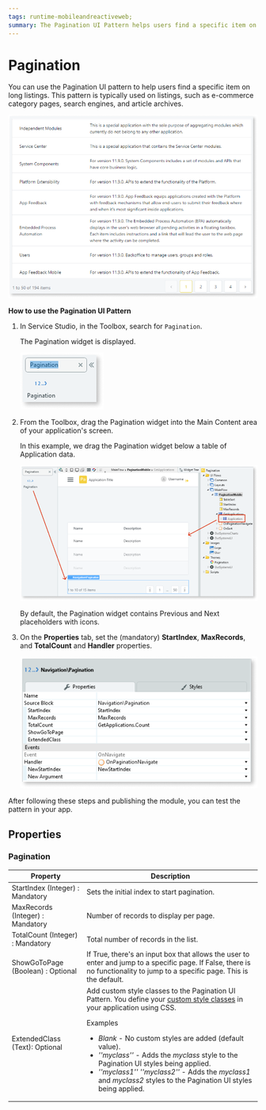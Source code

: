 ```yaml
---
tags: runtime-mobileandreactiveweb;  
summary: The Pagination UI Pattern helps users find a specific item on long listings.
---
```


# Pagination 

You can use the Pagination UI pattern to help users find a specific item on long listings. This pattern is typically used on listings, such as e-commerce category pages, search engines, and article archives.

![](<images/pagination-5-ss.png>)

**How to use the Pagination UI Pattern**

1. In Service Studio, in the Toolbox, search for `Pagination`.
  
    The Pagination widget is displayed.

    ![](<images/pagination-1-ss.png>)

1. From the Toolbox, drag the Pagination widget into the Main Content area of your application's screen. 

    In this example, we drag the Pagination widget below a table of Application data. 

    ![](<images/pagination-3-ss.png>)

    By default, the Pagination widget contains Previous and Next placeholders with icons. 

1. On the **Properties** tab, set the (mandatory) **StartIndex**, **MaxRecords**, and **TotalCount** and **Handler** properties.

    ![](<images/pagination-4-ss.png>)

After following these steps and publishing the module, you can test the pattern in your app.

## Properties

### Pagination

| Property | Description |
|---|---|
| StartIndex (Integer) : Mandatory | Sets the initial index to start pagination. |
| MaxRecords (Integer) : Mandatory | Number of records to display per page. |
| TotalCount (Integer) : Mandatory | Total number of records in the list.|
| ShowGoToPage (Boolean) : Optional | If True, there's an input box that allows the user to enter and jump to a specific page. If False, there is no functionality to jump to a specific page. This is the default.|
| ExtendedClass (Text): Optional | Add custom style classes to the Pagination UI Pattern. You define your [custom style classes](../../../look-feel/css.md) in your application using CSS. <p>Examples <ul><li>_Blank_ - No custom styles are added (default value).</li><li>_''myclass''_ - Adds the _myclass_ style to the Pagination UI styles being applied.</li><li>_''myclass1'' ''myclass2''_ - Adds the _myclass1_ and _myclass2_ styles to the Pagination UI styles being applied.</li></ul></p> |
